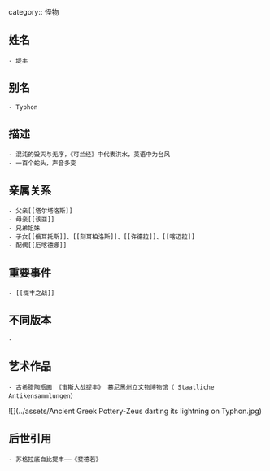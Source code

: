 category:: 怪物
## 姓名
	- 堤丰
## 别名
	- Typhon
## 描述
	- 混沌的毁灭与无序，《可兰经》中代表洪水，英语中为台风
	- 一百个蛇头，声音多变
## 亲属关系
	- 父亲[[塔尔塔洛斯]]
	- 母亲[[该亚]]
	- 兄弟姐妹
	- 子女[[俄耳托斯]]、[[刻耳柏洛斯]]、[[许德拉]]、[[喀迈拉]]
	- 配偶[[厄喀德娜]]
## 重要事件
	- [[堤丰之战]]
## 不同版本
	-
## 艺术作品
	- 古希腊陶瓶画 《宙斯大战提丰》 慕尼黑州立文物博物馆（ Staatliche Antikensammlungen）
 ![](../assets/Ancient Greek Pottery-Zeus darting its lightning on Typhon.jpg)
## 后世引用
	- 苏格拉底自比提丰——《斐德若》
